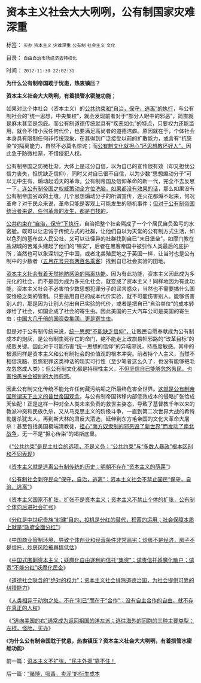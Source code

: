# 资本主义社会大大咧咧，公有制国家灾难深重

标签： `买办` `资本主义` `灾难深重` `公有制` `社会主义` `文化` 

目录： `自由自治市场经济去特权化`

时间： `2012-11-30 22:02:31`

**为什么公有制帝国耽于忧患，热衷镇压？**

**资本主义社会大大咧咧，有着损管水密舱功能**；

如果对比个体社会（资本主义）的[公共约束和“自治，保守，逃离”的执行](../../../2012/11/26/“公共约束”与“多数人暴政”根本区别和不同表现.md)，与公有制社会的“统一思想，中央集权”，就会发现前者对于“部分人眼中的邪恶”，简直就是麻木甚至是包庇。而公有制道德传统就具有“疾恶如仇”的特点，只要权力还能滥用，就会不惜小民任何代价，也要满足高尚者的道德洁癖。原因就在于，个体社会本身具有限制任何非传统现象，在其得到广泛接受以前的扩散能力，或言有“抗感染”的隔离能力，自然不必莫名惊诧；而[公有制文化就担心“坏思想教坏好人”，](../../../2010/10/10/个人主义心证允许创造性体验：意淫合法！.md)因此急于防微杜渐，不惜侵犯人权。

公有制帝国之防微杜渐，大体上是过分自信，以为自已的宣传很有效（却又担忧公信力丧失，担忧缺乏信仰），同时又对自已很不自信，以为少数“思想煽动分子”可以无中生有，煽动起滔天的革命。公有制帝国及信仰革命的新一代，完全不去反思一下[，连公有制帝国之权威策动全方位洗脑，如果都没有效果的话](../../../2011/2/8/绝对的真理标准，意味着绝对的权力.md)，那么如果没有公有制帝国劣政的土壤，几个思想煽动分子的所谓宣传，连火花都煽不起来，何况革命？对于民众来说，革命只能是客观上可能发生的随机事件；[但对于公有制帝国统治者来说，任何革命的发生，都是自找的](../../../2012/11/13/人权不是相对奴隶的特权，路易十四制造的滔天洪水.md)。

[公共约束在“自治，保守”下执行](../../../2012/11/26/“公共约束”与“多数人暴政”根本区别和不同表现.md)，自治把整个社会隔成了一个个居民自负盈亏的水密舱。既可以让忠诚于传统方式的社群，让他们自以为天堂的公有制方式生活，如以色列的基布兹人民公社，又可以让怪异的社群找到自已“末日堡垒”，如摩门教在盐湖城的苦滩头建起了他们的“锡安”，后者在黑客帝国中被引作人类最后的庇护所；当然也可以象深圳之于中国，或者北美殖民地之于英国一样，让当时也是公有制中的少数者（[五月花号只有两百名乘客](../../../2011/8/16/五月花号登陆点的印第安社会很原始.md)）找到自已社会实验的田地。

[资本主义社会有着天然地防感染的隔离功能](../../../2012/7/21/社会危机的损管和扩散的流程.md)。因为有此功能，资本主义因此成为多元化的社会，而不是因为成为多元化社会，就变成了资本主义！同样地因为有此功能，资本主义社会不必害怕少数思想犯罪分子的谣言惑众，当然也不需要搞什么国安维稳之类的管制。只要是用自已的成本代价实验，就不可能伤害别人。能够伤害别人的，那是因为让别人付出自已实验的代价，或者是把自已“自治单位”的成本转嫁给了社会，如国企成了社会的寄生虫。因此美国的三大汽车公司是美国的寄生虫；[中国大几千倍的国资委集团，更是寄生虫](../../../2012/10/15/改革能够成功的关键在于精兵简政.md)。

但是对于公有制传统来说，[统一思想“不能缺乏信仰”，](../../../2012/4/8/灰太狼的革命的进化中的阶级敌人.md)让贱民自愿奉献成为公有制成本的炮灰，是公有制生死存亡的命门，绝不能走上改旗易帜邪路的“改革目标”的成败关键。因此对于可能伤害“统一思想的信仰”的异端邪说，持高度敏感。其中的根源同样是资本主义和公有制社会的价值观的根本冲突。前者持个人主义，当然不相信洗脑、忽悠犯罪这类神话的现实可行性（至少笔者这么久了，也没有能够把毛左忽悠成人类）；但公有制文化都是持理性主义，[不但坚信自已能够忽悠愚民，也害怕愚民会被别的大师忽悠](../../../2012/4/4/谣言之令人讨厌，如同博客里的苍蝇.md)。

因此公有制文化传统不能允许任何藏污纳垢之所最终危害全世界。[这就是公有制帝国所谓天下主义的普世帝国观念](../../../2011/9/2/普世帝国的天下主义.md)，与公有制帝国转移内部低效成本的侵略扩张恰成天仙配！正是这样一种对全人类未来负责的救世主姿态，导致了基督教千年以来的教派冲突和民族仇杀，又从马克思主义的阶级斗争，一直到第二次世界大战的希特勒屠杀犹太人，再到斯大林的肃反大清选，延伸到东方毛帝国的文化大革命大屠杀！甚至包括美国极端清教徒，[担心“南方奴隶制的邪恶毁了新世界”而发动了南北战争](../../../2011/7/8/南北战争无关正义；“惩罚道德”就是邪恶.md)，无一不是“担心传染”的竭斯底里。

《[“公共约束”是民主社会的选项，不是义务；“公共约束”与“多数人暴政”根本区别和不同表现](../../../2012/11/26/“公共约束”与“多数人暴政”根本区别和不同表现.md)》

《[资本主义就是逃离公有制传统的历史；明朝不存在“资本主义的萌芽”](../../../2012/11/27/资本主义就是逃离公有制传统的历史.md)》

《[公有制社会剥夺民众“保守，自治，逃离”；资本主义社会不禁止国民“保守，自治，逃离”](../../../2012/11/27/社会主义就是逃离市场经济的尝试.md)》

《[资本主义国家不扩张，扩张不是资本主义；资本主义不禁止个体的扩张，公有制个体向后进社会扩张](../../../2012/11/27/“做人”不容易！希特勒斯大林的帮凶，是怎么炼成的？.md)》

《[分红是中世纪贵族“封建”目的，投机是分红的替代，积蓄的运用；社会保障本质上就是“政府全面分红”](../../../2012/11/28/是否让所有人坐下来，等政府分红？.md)》

《[中国商业管制环境，导致个体创业和经营条件非常恶劣；炒房不是经济，房子不是信托，炒房风险被舆情低估](../../../2012/11/28/改革难道是强制执行约翰劳的妙计？.md)》

《[中国式围剿资本主义；妖魔化自由逐利的信托“集资”；谴责信托妖魔化散户；谴责“不能分红”妖魔化民企](../../../2012/11/28/“机构化”难道是让基金代替政府，向中国人分红？.md)》

《[道德社会隐含的“绝对的权力”；资本主义社会排除道德治国，为社会提供可靠的纠错能力](../../../2012/11/29/资本主义为社会提供可靠的纠错能力.md)》

《[人类相异于动物之处，不在“利已”而在于“合作”；没有自主合作的自由，就不存在真正的人权](../../../2012/11/29/人类与动物相同之处在“利已”，相异之处在“合作”；.md)》

《[“逃向美国的右”通常成为返回祖国的洋左派；逃往海外的同胞的三种主要类型：左棍，怪胎，买办](../../../2012/11/30/资本主义不扩张，“民主外援”靠不住！.md)》

《**为什么公有制帝国耽于忧患，热衷镇压？资本主义社会大大咧咧，有着损管水密舱功能**》



前一篇：[资本主义不扩张，“民主外援”靠不住！](../../../2012/11/30/资本主义不扩张，“民主外援”靠不住！.md)

后一篇：[“赌博，吸毒，卖淫”的衍生成本](../../../2012/11/30/“赌博，吸毒，卖淫”的衍生成本.md)